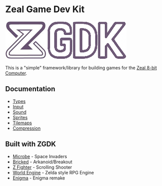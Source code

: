 # Zeal Game Dev Kit

![Zeal Game Development Kit](docs/imgs/logo.png "Zeal Game Development Kit")

This is a "simple" framework/library for building games for the [Zeal 8-bit Computer](https://zeal8bit.com).

## Documentation

* [Types](docs/Types.md)
* [Input](docs/Input.md)
* [Sound](docs/Sound.md)
* [Sprites](docs/Sprites.md)
* [Tilemaps](docs/Tilemaps.md)
* [Compression](docs/Compression.md)


## Built with ZGDK

* [Microbe](https://github.com/zoul0813/zeal-microbe) - Space Invaders
* [Bricked](https://github.com/zoul0813/zeal-bricked) - Arkanoid/Breakout
* [Z Fighter](https://github.com/zoul0813/zeal-zfighter) - Scrolling Shooter
* [World Engine](https://github.com/zoul0813/zeal-world-engine) - Zelda style RPG Engine
* [Enigma](https://github.com/zoul0813/zeal-enigma) - Enigma remake
